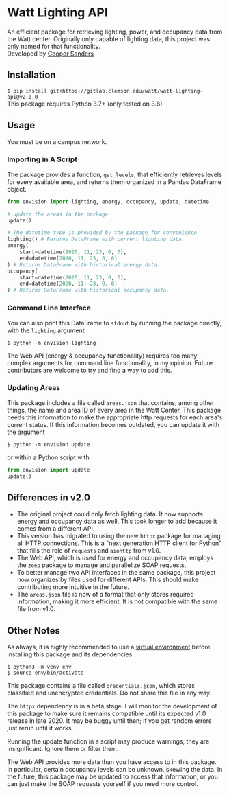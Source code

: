 # Watt Lighting API
An efficient package for retrieving lighting, power, and occupancy data from
the Watt center. Originally only capable of lighting data, this project was
only named for that functionality.  
Developed by [Cooper Sanders](mailto:cssande@clemson.edu)

## Installation
`$ pip install git+https://gitlab.clemson.edu/watt/watt-lighting-api@v2.0.0`  
This package requires Python 3.7+ (only tested on 3.8).

## Usage
You must be on a campus network.

### Importing in A Script
The package provides a function, `get_levels`, that efficiently retrieves
levels for every available area, and returns them organized in a Pandas
DataFrame object. 
```python
from envision import lighting, energy, occupancy, update, datetime

# update the areas in the package
update()

# The datetime type is provided by the package for convenience
lighting() # Returns DataFrame with current lighting data.
energy(
    start=datetime(2020, 11, 23, 0, 0),
    end=datetime(2020, 11, 23, 0, 0)
) # Returns DataFrame with historical energy data.
occupancy(
    start=datetime(2020, 11, 23, 0, 0),
    end=datetime(2020, 11, 23, 0, 0)
) # Returns DataFrame with historical occupancy data.
```

### Command Line Interface
You can also print this DataFrame to `stdout` by running the package directly,
with the `lighting` argument

`$ python -m envision lighting`

The Web API (energy & occupancy functionality) requires too many complex
arguments for command line functionality, in my opinion. Future contributors
are welcome to try and find a way to add this.

### Updating Areas
This package includes a file called `areas.json` that contains, among other
things, the name and area ID of every area in the Watt Center. This package
needs this information to make the appropriate http requests for each area's
current status. If this information becomes outdated, you can update it with 
the argument

`$ python -m envision update`

or within a Python script with
```python
from envision import update
update()
```

## Differences in v2.0
- The original project could only fetch lighting data. It now supports energy
and occupancy data as well. This took longer to add because it comes from a
different API.
- This version has migrated to using the new `httpx` package for managing all
HTTP connections. This is a "next generation HTTP client for Python" that
fills the role of `requests` and `aiohttp` from v1.0.
- The Web API, which is used for energy and occupancy data, employs the `zeep`
package to manage and parallelize SOAP requests.
- To better manage two API interfaces in the same package, this project now
organizes by files used for different APIs. This should make contributing more
intuitive in the future.
- The `areas.json` file is now of a format that only stores required
information, making it more efficient. It is not compatible with the same file
from v1.0.


## Other Notes
As always, it is highly recommended to use a
[virtual environment](https://docs.python.org/3.8/library/venv.html) before
installing this package and its dependencies.
```shell script
$ python3 -m venv env
$ source env/bin/activate
```
This package contains a file called `credentials.json`, which stores classified
and unencrypted credentials. Do not share this file in any way.

The `httpx` dependency is in a beta stage. I will monitor the development of
this package to make sure it remains compatible until its expected v1.0 release
in late 2020. It may be buggy until then; if you get random errors just rerun
until it works.

Running the update function in a script may produce warnings; they are
insignificant. Ignore them or filter them.

The Web API provides more data than you have access to in this package. In
particular, certain occupancy levels can be unknown, skewing the data. In the
future, this package may be updated to access that information, or you can just
make the SOAP requests yourself if you need more control.
